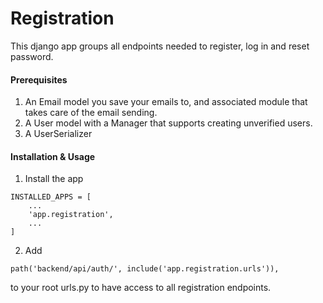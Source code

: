 # Registration
This django app groups all endpoints needed to register, log in and reset password.
#### Prerequisites
1. An Email model you save your emails to, and associated module that takes care of the email sending.
2. A User model with a Manager that supports creating unverified users.
3. A UserSerializer
#### Installation & Usage
1. Install the app
```
INSTALLED_APPS = [
    ...
    'app.registration',
    ...
]
```
2. Add
 ```
path('backend/api/auth/', include('app.registration.urls')),
``` 
to your root urls.py to have access to all registration endpoints.
